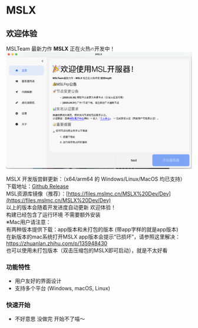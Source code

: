 # MSLX

## 欢迎体验

MSLTeam 最新力作 **MSLX** 正在火热🔥开发中！
![MSLX](/Assets/mslx_home.png)

MSLX 开发版尝鲜更新：（x64/arm64 的 Windows/Linux/MacOS 均已支持）  
下载地址：[Github Release](https://github.com/MSLTeam/MSLX/releases)  
MSL资源库镜像（推荐）：[https://files.mslmc.cn/MSLX%20Dev/Dev](https://files.mslmc.cn/MSLX%20Dev/Dev)  
以上的版本会随着开发进度自动更新 欢迎体验！  
构建已经包含了运行环境 不需要额外安装  
※Mac用户请注意：  
有两种版本提供下载：app版本和未打包的版本 (带app字样的就是app版本)  
在新版本的mac系统打开MSLX app版本会提示“已损坏”，请参照这里解决：https://zhuanlan.zhihu.com/p/135948430  
也可以使用未打包版本（双击压缩包的MSLX即可启动），就是不太好看  

### 功能特性
- 用户友好的界面设计
- 支持多个平台 (Windows, macOS, Linux)

### 快速开始
- 不好意思 没做完 开始不了喵～

